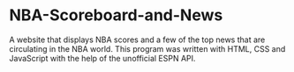 # NBA-Scoreboard-and-News
A website that displays NBA scores and a few of the top news that are circulating in the NBA world. This program was written with HTML, CSS and JavaScript with the help of the unofficial ESPN API.
